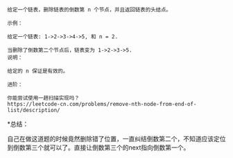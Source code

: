 ```

给定一个链表，删除链表的倒数第 n 个节点，并且返回链表的头结点。

示例：

给定一个链表: 1->2->3->4->5, 和 n = 2.

当删除了倒数第二个节点后，链表变为 1->2->3->5.
说明：

给定的 n 保证是有效的。

进阶：

你能尝试使用一趟扫描实现吗？
https://leetcode-cn.com/problems/remove-nth-node-from-end-of-list/description/
```

*总结：

​	 自己在做这道题的时候竟然删除错了位置，一直纠结倒数第二个，不知道应该定位到倒数第三个就可以了。直接让倒数第三个的next指向倒数第一个。  

